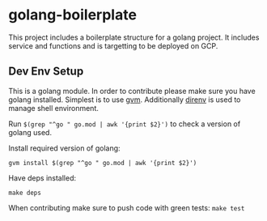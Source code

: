 # golang-boilerplate

This project includes a boilerplate structure for a golang project. It includes service and functions and is targetting to be deployed on GCP.

## Dev Env Setup

This is a golang module. In order to contribute please make sure you have golang installed.
Simplest is to use [gvm](https://github.com/moovweb/gvm). Additionally [direnv](https://github.com/direnv/direnv) is used to manage shell environment.

Run `$(grep "^go " go.mod | awk '{print $2}')` to check a version of golang used.

Install required version of golang:

`gvm install $(grep "^go " go.mod | awk '{print $2}')`

Have deps installed:
```
make deps
```

When contributing make sure to push code with green tests: `make test`